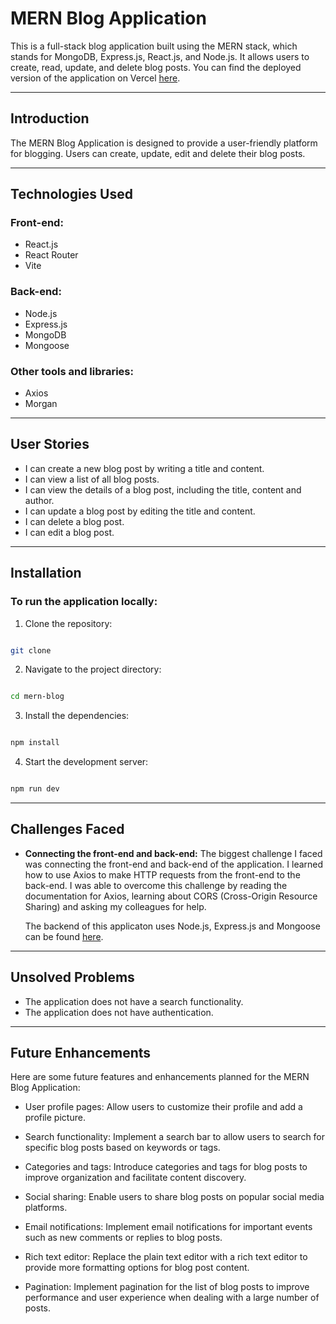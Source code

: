 # MERN Blog Application

This is a full-stack blog application built using the MERN stack, which stands for MongoDB, Express.js, React.js, and Node.js. It allows users to create, read, update, and delete blog posts. You can find the deployed version of the application on Vercel [here](https://imani-blog.vercel.app/).

---
## Introduction

The MERN Blog Application is designed to provide a user-friendly platform for blogging. Users can create, update, edit and delete their blog posts.

----
  
## Technologies Used

### Front-end:
  - React.js
  - React Router
  - Vite

  ### Back-end:
  - Node.js
  - Express.js
  - MongoDB
  - Mongoose
  
### Other tools and libraries:
  - Axios
  - Morgan

---
## User Stories

- I can create a new blog post by writing a title and content.
- I can view a list of all blog posts.
- I can view the details of a blog post, including the title, content and author.
- I can update a blog post by editing the title and content.
- I can delete a blog post.
- I can edit a blog post.
---
## Installation

### To run the application locally:

1. Clone the repository:

```bash

git clone

```

2. Navigate to the project directory:

```bash

cd mern-blog

```

3. Install the dependencies:

```bash

npm install

```

4. Start the development server:

```bash

npm run dev

```
---

## Challenges Faced


- **Connecting the front-end and back-end:** The biggest challenge I faced was connecting the front-end and back-end of the application. I learned how to use Axios to make HTTP requests from the front-end to the back-end. I was able to overcome this challenge by reading the documentation for Axios, learning about CORS (Cross-Origin Resource Sharing) and asking my colleagues for help.

  The backend of this applicaton uses Node.js, Express.js and Mongoose can be found [here](https://github.com/imanidev/blog-api).

---
## Unsolved Problems

- The application does not have a search functionality.
- The application does not have authentication.
---
## Future Enhancements

Here are some future features and enhancements planned for the MERN Blog Application:

- User profile pages: Allow users to customize their profile and add a profile picture.

- Search functionality: Implement a search bar to allow users to search for specific blog posts based on keywords or tags.

- Categories and tags: Introduce categories and tags for blog posts to improve organization and facilitate content discovery.

- Social sharing: Enable users to share blog posts on popular social media platforms.

- Email notifications: Implement email notifications for important events such as new comments or replies to blog posts.

- Rich text editor: Replace the plain text editor with a rich text editor to provide more formatting options for blog post content.

- Pagination: Implement pagination for the list of blog posts to improve performance and user experience when dealing with a large number of posts.

